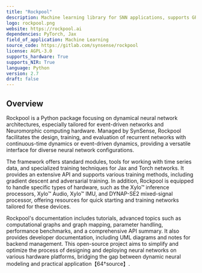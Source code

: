 ```yaml
---
title: "Rockpool"
description: Machine learning library for SNN applications, supports GPU, TPU, CPU acceleration, and neuromorphic compute hardware deployment.
logo: rockpool.png
website: https://rockpool.ai
dependencies: PyTorch, Jax
field_of_application: Machine Learning
source_code: https://gitlab.com/synsense/rockpool
license: AGPL-3.0
supports_hardware: True
supports_NIR: True
language: Python
version: 2.7
draft: false
---
```


## Overview
Rockpool is a Python package focusing on dynamical neural network architectures, especially tailored for event-driven networks and Neuromorphic computing hardware. Managed by SynSense, Rockpool facilitates the design, training, and evaluation of recurrent networks with continuous-time dynamics or event-driven dynamics, providing a versatile interface for diverse neural network configurations.

The framework offers standard modules, tools for working with time series data, and specialized training techniques for Jax and Torch networks. It provides an extensive API and supports various training methods, including gradient descent and adversarial training. In addition, Rockpool is equipped to handle specific types of hardware, such as the Xylo™ inference processors, Xylo™ Audio, Xylo™ IMU, and DYNAP-SE2 mixed-signal processor, offering resources for quick starting and training networks tailored for these devices.

Rockpool's documentation includes tutorials, advanced topics such as computational graphs and graph mapping, parameter handling, performance benchmarks, and a comprehensive API summary. It also provides developer documentation, including UML diagrams and notes for backend management. This open-source project aims to simplify and optimize the process of designing and deploying neural networks on various hardware platforms, bridging the gap between dynamic neural modeling and practical application【64†source】.